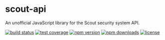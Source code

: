# scout-api
An unofficial JavaScript library for the Scout security system API.

[![build status](https://img.shields.io/github/workflow/status/jordanryanmoore/scout-api-js/Build)](https://github.com/jordanryanmoore/scout-api/actions?query=workflow%3ABuild)
[![test coverage](https://img.shields.io/codecov/c/github/jordanryanmoore/scout-api)](https://codecov.io/gh/jordanryanmoore/scout-api)
[![npm version](https://img.shields.io/npm/v/scout-api)](https://www.npmjs.com/package/scout-api)
[![npm downloads](https://img.shields.io/npm/dw/scout-api)](https://www.npmjs.com/package/scout-api)
[![license](https://img.shields.io/npm/l/scout-api)](https://www.npmjs.com/package/scout-api)
